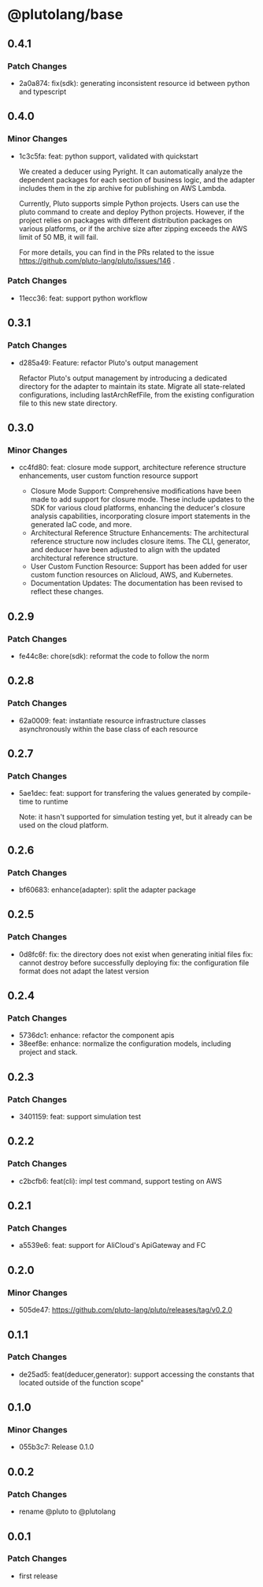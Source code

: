 # @plutolang/base

## 0.4.1

### Patch Changes

- 2a0a874: fix(sdk): generating inconsistent resource id between python and typescript

## 0.4.0

### Minor Changes

- 1c3c5fa: feat: python support, validated with quickstart

  We created a deducer using Pyright. It can automatically analyze the dependent packages for each section of business logic, and the adapter includes them in the zip archive for publishing on AWS Lambda.

  Currently, Pluto supports simple Python projects. Users can use the pluto command to create and deploy Python projects. However, if the project relies on packages with different distribution packages on various platforms, or if the archive size after zipping exceeds the AWS limit of 50 MB, it will fail.

  For more details, you can find in the PRs related to the issue https://github.com/pluto-lang/pluto/issues/146 .

### Patch Changes

- 11ecc36: feat: support python workflow

## 0.3.1

### Patch Changes

- d285a49: Feature: refactor Pluto's output management

  Refactor Pluto's output management by introducing a dedicated directory for the adapter to maintain its state. Migrate all state-related configurations, including lastArchRefFile, from the existing configuration file to this new state directory.

## 0.3.0

### Minor Changes

- cc4fd80: feat: closure mode support, architecture reference structure enhancements, user custom function resource support

  - Closure Mode Support: Comprehensive modifications have been made to add support for closure mode. These include updates to the SDK for various cloud platforms, enhancing the deducer's closure analysis capabilities, incorporating closure import statements in the generated IaC code, and more.
  - Architectural Reference Structure Enhancements: The architectural reference structure now includes closure items. The CLI, generator, and deducer have been adjusted to align with the updated architectural reference structure.
  - User Custom Function Resource: Support has been added for user custom function resources on Alicloud, AWS, and Kubernetes.
  - Documentation Updates: The documentation has been revised to reflect these changes.

## 0.2.9

### Patch Changes

- fe44c8e: chore(sdk): reformat the code to follow the norm

## 0.2.8

### Patch Changes

- 62a0009: feat: instantiate resource infrastructure classes asynchronously within the base class of each resource

## 0.2.7

### Patch Changes

- 5ae1dec: feat: support for transfering the values generated by compile-time to runtime

  Note: it hasn't supported for simulation testing yet, but it already can be used on the cloud platform.

## 0.2.6

### Patch Changes

- bf60683: enhance(adapter): split the adapter package

## 0.2.5

### Patch Changes

- 0d8fc6f: fix: the directory does not exist when generating initial files
  fix: cannot destroy before successfully deploying
  fix: the configuration file format does not adapt the latest version

## 0.2.4

### Patch Changes

- 5736dc1: enhance: refactor the component apis
- 38eef8e: enhance: normalize the configuration models, including project and stack.

## 0.2.3

### Patch Changes

- 3401159: feat: support simulation test

## 0.2.2

### Patch Changes

- c2bcfb6: feat(cli): impl test command, support testing on AWS

## 0.2.1

### Patch Changes

- a5539e6: feat: support for AliCloud's ApiGateway and FC

## 0.2.0

### Minor Changes

- 505de47: https://github.com/pluto-lang/pluto/releases/tag/v0.2.0

## 0.1.1

### Patch Changes

- de25ad5: feat(deducer,generator): support accessing the constants that located outside of the function scope"

## 0.1.0

### Minor Changes

- 055b3c7: Release 0.1.0

## 0.0.2

### Patch Changes

- rename @pluto to @plutolang

## 0.0.1

### Patch Changes

- first release
